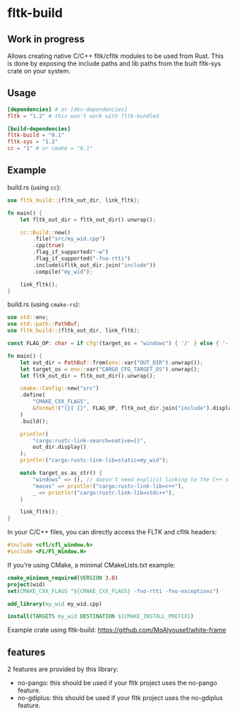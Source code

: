 # fltk-build

## Work in progress 

Allows creating native C/C++ fltk/cfltk modules to be used from Rust. This is done by exposing the include paths and lib paths from the built fltk-sys crate on your system.

## Usage
```toml
[dependencies] # or [dev-dependencies]
fltk = "1.2" # this won't work with fltk-bundled

[build-dependencies]
fltk-build = "0.1"
fltk-sys = "1.2"
cc = "1" # or cmake = "0.1"
```

## Example
build.rs (using `cc`):
```rust
use fltk_build::{fltk_out_dir, link_fltk};

fn main() {
    let fltk_out_dir = fltk_out_dir().unwrap();

    cc::Build::new()
        .file("src/my_wid.cpp")
        .cpp(true)
        .flag_if_supported("-w")
        .flag_if_supported("-fno-rtti")
        .include(&fltk_out_dir.join("include"))
        .compile("my_wid");

    link_fltk();
}
```

build.rs (using `cmake-rs`):
```rust
use std::env;
use std::path::PathBuf;
use fltk_build::{fltk_out_dir, link_fltk};

const FLAG_OP: char = if cfg!(target_os = "windows") { '/' } else { '-' };

fn main() {
    let out_dir = PathBuf::from(env::var("OUT_DIR").unwrap());
    let target_os = env::var("CARGO_CFG_TARGET_OS").unwrap();
    let fltk_out_dir = fltk_out_dir().unwrap();

    cmake::Config::new("src")
    .define(
        "CMAKE_CXX_FLAGS",
        &format!("{}I {}", FLAG_OP, fltk_out_dir.join("include").display()),
    )
    .build();

    println!(
        "cargo:rustc-link-search=native={}",
        out_dir.display()
    );
    println!("cargo:rustc-link-lib=static=my_wid");

    match target_os.as_str() {
        "windows" => (), // doesn't need explicit linking to the C++ stdlib
        "macos" => println!("cargo:rustc-link-lib=c++"),
        _ => println!("cargo:rustc-link-lib=stdc++"),
    }

    link_fltk();
}
```

In your C/C++ files, you can directly access the FLTK and cfltk headers:
```c++
#include <cfl/cfl_window.h>
#include <FL/Fl_Window.H>
```

If you're using CMake, a minimal CMakeLists.txt example:
```cmake
cmake_minimum_required(VERSION 3.0)
project(wid)
set(CMAKE_CXX_FLAGS "${CMAKE_CXX_FLAGS} -fno-rtti -fno-exceptions")

add_library(my_wid my_wid.cpp)

install(TARGETS my_wid DESTINATION ${CMAKE_INSTALL_PREFIX})
```

Example crate using fltk-build:
https://github.com/MoAlyousef/white-frame

## features
2 features are provided by this library:
- no-pango: this should be used if your fltk project uses the no-pango feature.
- no-gdiplus: this should be used if your fltk project uses the no-gdiplus feature.
